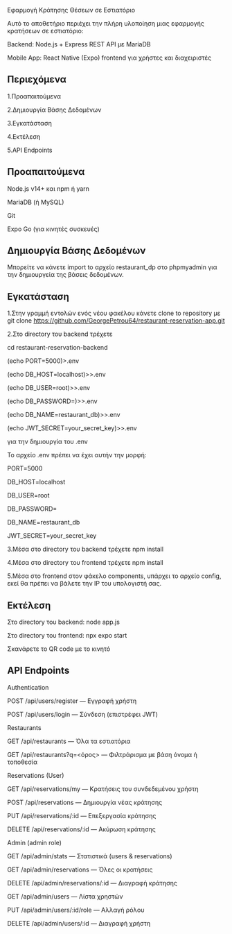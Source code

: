 Εφαρμογή Κράτησης Θέσεων σε Εστιατόριο

Αυτό το αποθετήριο περιέχει την πλήρη υλοποίηση μιας εφαρμογής κρατήσεων σε εστιατόριο:

Backend: Node.js + Express REST API με MariaDB

Mobile App: React Native (Expo) frontend για χρήστες και διαχειριστές


Περιεχόμενα
-----------
1.Προαπαιτούμενα

2.Δημιουργία Βάσης Δεδομένων

3.Εγκατάσταση

4.Εκτέλεση

5.API Endpoints

Προαπαιτούμενα
-------------

Node.js v14+ και npm ή yarn

MariaDB (ή MySQL)

Git

Expo Go (για κινητές συσκευές)

Δημιουργία Βάσης Δεδομένων
--------------------------
Μπορείτε να κάνετε import to αρχείο restaurant_dp στο phpmyadmin για την δημιουργεία της βάσεις δεδομένων.

Εγκατάσταση
-
1.Στην γραμμή εντολών ενός νέου φακέλου κάνετε clone to repository με git clone https://github.com/GeorgePetrou64/restaurant-reservation-app.git

2.Στο directory του backend τρέχετε

cd restaurant-reservation-backend

(echo PORT=5000)>.env

(echo DB_HOST=localhost)>>.env

(echo DB_USER=root)>>.env

(echo DB_PASSWORD=)>>.env

(echo DB_NAME=restaurant_db)>>.env

(echo JWT_SECRET=your_secret_key)>>.env

για την δημιουργία του .env

Το αρχείο .env πρέπει να έχει αυτήν την μορφή: 

PORT=5000

DB_HOST=localhost

DB_USER=root

DB_PASSWORD=

DB_NAME=restaurant_db

JWT_SECRET=your_secret_key

3.Μέσα στο directory του backend τρέχετε npm install 

4.Μέσα στο directory του frontend τρέχετε npm install

5.Μέσα στο frontend στον φάκελο components, υπάρχει το αρχείο config, εκεί θα πρέπει να βάλετε την IP του υπολογιστή σας.

Εκτέλεση
--------
Στο directory του backend: node app.js

Στο directory του frontend: npx expo start

Σκανάρετε το QR code με το κινητό

API Endpoints
------------

Authentication

POST /api/users/register — Εγγραφή χρήστη

POST /api/users/login — Σύνδεση (επιστρέφει JWT)

Restaurants

GET /api/restaurants — Όλα τα εστιατόρια

GET /api/restaurants?q=<όρος> — Φιλτράρισμα με βάση όνομα ή τοποθεσία

Reservations (User)

GET /api/reservations/my — Κρατήσεις του συνδεδεμένου χρήστη

POST /api/reservations — Δημιουργία νέας κράτησης

PUT /api/reservations/:id — Επεξεργασία κράτησης

DELETE /api/reservations/:id — Ακύρωση κράτησης

Admin (admin role)

GET /api/admin/stats — Στατιστικά (users & reservations)

GET /api/admin/reservations — Όλες οι κρατήσεις

DELETE /api/admin/reservations/:id — Διαγραφή κράτησης

GET /api/admin/users — Λίστα χρηστών

PUT /api/admin/users/:id/role — Αλλαγή ρόλου

DELETE /api/admin/users/:id — Διαγραφή χρήστη
